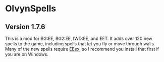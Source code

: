 # OlvynSpells
## Version 1.7.6

This is a mod for BG:EE, BG2:EE, IWD:EE, and EET. It adds over 120 new spells to the game, including spells that let you fly or move through walls. Many of the new spells require <a href='https://github.com/Bubb13/EEex'>EEex</a>, so I recommend you install that first if you are on Windows.